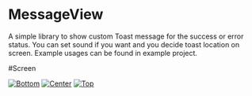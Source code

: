 # MessageView
A simple library to show custom Toast message for the success or error status. 
You can set sound if you want and you decide toast location on screen.
Example usages can be found in example project.

#Screen

<a href='https://postimg.cc/Y4qGtZ7J' target='_blank'><img src='https://i.postimg.cc/Y4qGtZ7J/Bottom.png' border='0' alt='Bottom'/></a>
<a href='https://postimg.cc/nsBFb1j6' target='_blank'><img src='https://i.postimg.cc/KYsRTqZv/Center.png' border='0' alt='Center'/></a>
<a href='https://postimg.cc/CZGg6L90' target='_blank'><img src='https://i.postimg.cc/CZGg6L90/Top.png' border='0' alt='Top'/></a>
